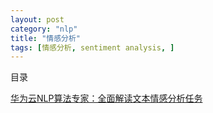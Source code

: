 ```yaml
---
layout: post
category: "nlp"
title: "情感分析"
tags: [情感分析, sentiment analysis, ]
---
```


目录

<!-- TOC -->


<!-- /TOC -->

[华为云NLP算法专家：全面解读文本情感分析任务](https://mp.weixin.qq.com/s/wK4MNY2Nd_mzB7dftdPugw)
